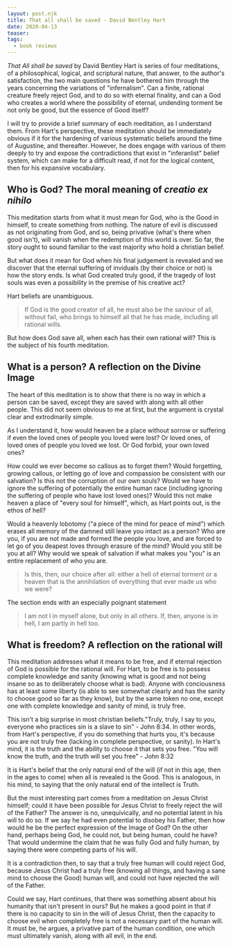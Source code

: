 ```yaml
---
layout: post.njk
title: That all shall be saved - David Bentley Hart
date: 2020-04-13
teaser: 
tags:
  - book reviews
---
```

_That All shall be saved_ by David Bentley Hart is series of four meditations, of a philosophical, logical, and scriptural nature, that answer, to the author's satisfaction, the two main questions he have bothered him through the years concerning the variations of "infernalism". Can a finite, rational creature freely reject God, and to do so with eternal finality, and can a God who creates a world where the possibility of eternal, undending torment be not only be good, but the essence of Good itself?

I will try to provide a brief summary of each meditation, as I understand them. From Hart's perspective, these meditation should be immediately obvious if it for the hardening of various systematic beliefs around the time of Augustine, and thereafter. However, he does engage with various of them deeply to try and expose the contradictions that exist in "inferanlist" belief system, which can make for a difficult read, if not for the logical content, then for his expansive vocabulary. 

## Who is God? The moral meaning of _creatio ex nihilo_
This meditation starts from what it must mean for God, who is the Good in himself, to create something from nothing. The nature of evil is discussed as not originating from God, and so, being privative (what's there when good isn't), will vanish when the redemption of this world is over. So far, the story ought to sound familiar to the vast majority who hold a christian belief. 

But what does it mean for God when his final judgement is revealed and we discover that the eternal suffering of inviduals (by their choice or not) is how the story ends. Is what God created truly good, if the tragedy of lost souls was even a possibility in the premise of his creative act?

Hart beliefs are unambiguous.

> If God is the good creator of all, he must also be the saviour of all, without fail, who brings to himself all that he has made, including all rational wills.

But how does God save all, when each has their own rational will? This is the subject of his fourth meditation.

## What is a person? A reflection on the Divine Image
The heart of this meditation is to show that there is no way in which a person can be saved, except they are saved with along with all other people. This did not seem obvious to me at first, but the argument is crystal clear and extrodinarily simple. 

As I understand it, how would heaven be a place without sorrow or suffering if even the loved ones of people you loved were lost? Or loved ones, of loved ones of people you loved we lost. Or God forbid, your own loved ones? 

How could we ever become so callous as to forget them? Would forgetting, growing callous, or letting go of love and compassion be consistent with our salvation? Is this not the corruption of our own souls? Would we have to ignore the suffering of potentially the entire human race (including ignoring the suffering of people who have lost loved ones)? Would this not make heaven a place of "every soul for himself", which, as Hart points out, is the ethos of hell?

Would a heavenly lobotomy ("a piece of the mind for peace of mind") which erases all memory of the damned still leave you intact as a person? Who are you, if you are not made and formed the people you love, and are forced to let go of you deapest loves through erasure of the mind? Would you still be you at all? Why would we speak of salvation if what makes you "you" is an entire replacement of who you are. 

> Is this, then, our choice after all: either a hell of eternal torment or a heaven that is the annihilation of everything that ever made us who we were?

The section ends with an especially poignant statement

> I am not I in myself alone, but only in all others. If, then, anyone is in hell, I am partly in hell too. 

## What is freedom? A reflection on the rational will
This meditation addresses what it means to be free, and if eternal rejection of God is possible for the rational will. For Hart, to be free is to possess complete knowledge and sanity (knowing what is good and not being insane so as to deliberately choose what is bad). Anyone with conciousness has at least some liberty (is able to see somewhat clearly and has the sanity to choose good so far as they know), but by the same token no one, except one with complete knowledge and sanity of mind, is truly free. 

This isn't a big surprise in most christian beliefs."Truly, truly, I say to you, everyone who practices sin is a slave to sin" - John 8:34. In other words, from Hart's perspective, if you do something that hurts you, it's because you are not truly free (lacking in complete perspective, or sanity). In Hart's mind, it is the truth and the ability to choose it that sets you free. "You will know the truth, and the truth will set you free" - John 8:32

It is Hart's belief that the only natural end of the will (if not in this age, then in the ages to come) when all is revealed is the Good. This is analogous, in his mind, to saying that the only natural end of the intellect is Truth. 

But the most interesting part comes from a meditation on Jesus Christ himself; could it have been possible for Jesus Christ to freely reject the will of the Father? The answer is no, unequivically, and no potential latent in his will to do so. If we say he had even potential to disobey his Father, then how would he be the perfect expression of the Image of God? On the other hand, perhaps being God, he could not, but being human, could he have? That would undermine the claim that he was fully God and fully human, by saying there were competing parts of his will.

It is a contradiction then, to say that a truly free human will could reject God, because Jesus Christ had a truly free (knowing all things, and having a sane mind to choose the Good)  human will, and could not have rejected the will of the Father.

Could we say, Hart continues, that there was something absent about his humanity that isn't present in ours? But he makes a good point in that if there is no capacity to sin in the will of Jesus Christ, then the capacity to choose evil when completely free is not a necessary part of the human will. It must be, he argues, a privative part of the human condition, one which must ultimately vanish, along with all evil, in the end. 


